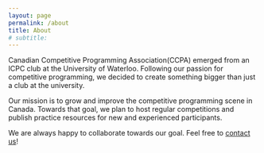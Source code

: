 ```yaml
---
layout: page
permalink: /about
title: About
# subtitle: 
---
```

Canadian Competitive Programming Association(CCPA) emerged from an ICPC club at the University of Waterloo. Following our passion for competitive programming, we decided to create something bigger than just a club at the university. 

Our mission is to grow and improve the competitive programming scene in Canada. Towards that goal, we plan to host regular competitions and publish practice resources for new and experienced participants.

We are always happy to collaborate towards our goal. Feel free to [contact us](/ccpa/contact)!

<!-- Cool facts about us:

- Ramazan's pull up record is larger than my age.
- The amount of times I beat Ramazan in ping pong is larger than his age.

Boom.

### Our story

If you are curious enough about us you may checkout [my website](https://ckaps1.github.io) and [Ramazan's Codeforces](https://codeforces.com/profile/never_giveup) it will answer **all** your questions. -->
